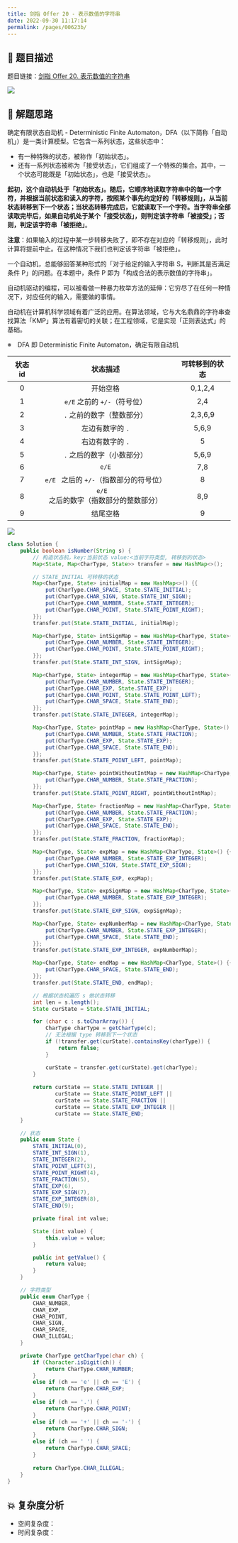 ```yaml
---
title: 剑指 Offer 20 - 表示数值的字符串
date: 2022-09-30 11:17:14
permalink: /pages/00623b/
---
```

## 📃 题目描述

题目链接：[剑指 Offer 20. 表示数值的字符串](https://leetcode.cn/problems/biao-shi-shu-zhi-de-zi-fu-chuan-lcof/)

![](https://cs-wiki.oss-cn-shanghai.aliyuncs.com/img/image-20220930111737477.png)

## 🔔 解题思路

确定有限状态自动机 - Deterministic Finite Automaton，DFA（以下简称「自动机」）是一类计算模型。它包含一系列状态，这些状态中：

- 有一种特殊的状态，被称作「初始状态」。
- 还有一系列状态被称为「接受状态」，它们组成了一个特殊的集合。其中，一个状态可能既是「初始状态」，也是「接受状态」。

**起初，这个自动机处于「初始状态」。随后，它顺序地读取字符串中的每一个字符，并根据当前状态和读入的字符，按照某个事先约定好的「转移规则」，从当前状态转移到下一个状态；当状态转移完成后，它就读取下一个字符。当字符串全部读取完毕后，如果自动机处于某个「接受状态」，则判定该字符串「被接受」；否则，判定该字符串「被拒绝」**。

**注意**：如果输入的过程中某一步转移失败了，即不存在对应的「转移规则」，此时计算将提前中止。在这种情况下我们也判定该字符串「被拒绝」。

一个自动机，总能够回答某种形式的「对于给定的输入字符串 S，判断其是否满足条件 P」的问题。在本题中，条件 P 即为「构成合法的表示数值的字符串」。

自动机驱动的编程，可以被看做一种暴力枚举方法的延伸：它穷尽了在任何一种情况下，对应任何的输入，需要做的事情。

自动机在计算机科学领域有着广泛的应用。在算法领域，它与大名鼎鼎的字符串查找算法「KMP」算法有着密切的关联；在工程领域，它是实现「正则表达式」的基础。


※　DFA 即 Deterministic Finite Automaton，确定有限自动机

| 状态 id |                 状态描述                 | 可转移到的状态 |
| :-----: | :--------------------------------------: | :------------: |
|    0    |                 开始空格                 |    0,1,2,4     |
|    1    |       `e/E` 之前的 `+/-`（符号位）       |      2,4       |
|    2    |        `.` 之前的数字（整数部分）        |    2,3,6,9     |
|    3    |             左边有数字的 `.`             |     5,6,9      |
|    4    |             右边有数字的 `.`             |       5        |
|    5    |        `.` 之后的数字（小数部分）        |     5,6,9      |
|    6    |                  `e/E`                   |      7,8       |
|    7    | `e/E ` 之后的 `+/-`（指数部分的符号位）  |       8        |
|    8    | `e/E  ` 之后的数字（指数部分的整数部分） |      8,9       |
|    9    |                 结尾空格                 |       9        |

![](https://cs-wiki.oss-cn-shanghai.aliyuncs.com/img/image-20220930150854427.png)

```java
class Solution {
    public boolean isNumber(String s) {
        // 构造状态机，key:当前状态 value:<当前字符类型, 转移到的状态>
        Map<State, Map<CharType, State>> transfer = new HashMap<>();

        // STATE_INITIAL 可转移的状态
        Map<CharType, State> initialMap = new HashMap<>() {{
            put(CharType.CHAR_SPACE, State.STATE_INITIAL);
            put(CharType.CHAR_SIGN, State.STATE_INT_SIGN);
            put(CharType.CHAR_NUMBER, State.STATE_INTEGER);
            put(CharType.CHAR_POINT, State.STATE_POINT_RIGHT);
        }};
        transfer.put(State.STATE_INITIAL, initialMap);

        Map<CharType, State> intSignMap = new HashMap<CharType, State>() {{
            put(CharType.CHAR_NUMBER, State.STATE_INTEGER);
            put(CharType.CHAR_POINT, State.STATE_POINT_RIGHT);
        }};
        transfer.put(State.STATE_INT_SIGN, intSignMap);

        Map<CharType, State> integerMap = new HashMap<CharType, State>() {{
            put(CharType.CHAR_NUMBER, State.STATE_INTEGER);
            put(CharType.CHAR_EXP, State.STATE_EXP);
            put(CharType.CHAR_POINT, State.STATE_POINT_LEFT);
            put(CharType.CHAR_SPACE, State.STATE_END);
        }};
        transfer.put(State.STATE_INTEGER, integerMap);

        Map<CharType, State> pointMap = new HashMap<CharType, State>() {{
            put(CharType.CHAR_NUMBER, State.STATE_FRACTION);
            put(CharType.CHAR_EXP, State.STATE_EXP);
            put(CharType.CHAR_SPACE, State.STATE_END);
        }};
        transfer.put(State.STATE_POINT_LEFT, pointMap);

        Map<CharType, State> pointWithoutIntMap = new HashMap<CharType, State>() {{
            put(CharType.CHAR_NUMBER, State.STATE_FRACTION);
        }};
        transfer.put(State.STATE_POINT_RIGHT, pointWithoutIntMap);

        Map<CharType, State> fractionMap = new HashMap<CharType, State>() {{
            put(CharType.CHAR_NUMBER, State.STATE_FRACTION);
            put(CharType.CHAR_EXP, State.STATE_EXP);
            put(CharType.CHAR_SPACE, State.STATE_END);
        }};
        transfer.put(State.STATE_FRACTION, fractionMap);

        Map<CharType, State> expMap = new HashMap<CharType, State>() {{
            put(CharType.CHAR_NUMBER, State.STATE_EXP_INTEGER);
            put(CharType.CHAR_SIGN, State.STATE_EXP_SIGN);
        }};
        transfer.put(State.STATE_EXP, expMap);

        Map<CharType, State> expSignMap = new HashMap<CharType, State>() {{
            put(CharType.CHAR_NUMBER, State.STATE_EXP_INTEGER);
        }};
        transfer.put(State.STATE_EXP_SIGN, expSignMap);

        Map<CharType, State> expNumberMap = new HashMap<CharType, State>() {{
            put(CharType.CHAR_NUMBER, State.STATE_EXP_INTEGER);
            put(CharType.CHAR_SPACE, State.STATE_END);
        }};
        transfer.put(State.STATE_EXP_INTEGER, expNumberMap);

        Map<CharType, State> endMap = new HashMap<CharType, State>() {{
            put(CharType.CHAR_SPACE, State.STATE_END);
        }};
        transfer.put(State.STATE_END, endMap);

        // 根据状态机遍历 s 做状态转移
        int len = s.length();
        State curState = State.STATE_INITIAL;

        for (char c : s.toCharArray()) {
            CharType charType = getCharType(c);
            // 无法根据 type 转移到下一个状态 
            if (!transfer.get(curState).containsKey(charType)) {
                return false;
            }

            curState = transfer.get(curState).get(charType);
        }
        
        return curState == State.STATE_INTEGER || 
               curState == State.STATE_POINT_LEFT || 
               curState == State.STATE_FRACTION || 
               curState == State.STATE_EXP_INTEGER || 
               curState == State.STATE_END;
    }

    // 状态
    public enum State {
        STATE_INITIAL(0),
        STATE_INT_SIGN(1),
        STATE_INTEGER(2),
        STATE_POINT_LEFT(3),
        STATE_POINT_RIGHT(4),
        STATE_FRACTION(5),
        STATE_EXP(6),
        STATE_EXP_SIGN(7),
        STATE_EXP_INTEGER(8),
        STATE_END(9);

        private final int value;

        State (int value) {
            this.value = value;
        }

        public int getValue() {
            return value;
        }
    }

    // 字符类型
    public enum CharType {
        CHAR_NUMBER,
        CHAR_EXP,
        CHAR_POINT,
        CHAR_SIGN,
        CHAR_SPACE,
        CHAR_ILLEGAL;
    }

    private CharType getCharType(char ch) {
        if (Character.isDigit(ch)) {
            return CharType.CHAR_NUMBER;
        }
        else if (ch == 'e' || ch == 'E') {
            return CharType.CHAR_EXP;
        }
        else if (ch == '.') {
            return CharType.CHAR_POINT;
        }
        else if (ch == '+' || ch == '-') {
            return CharType.CHAR_SIGN;
        }
        else if (ch == ' ') {
            return CharType.CHAR_SPACE;
        }
        
        return CharType.CHAR_ILLEGAL;
    }
}
```

## 💥 复杂度分析

- 空间复杂度：
- 时间复杂度：